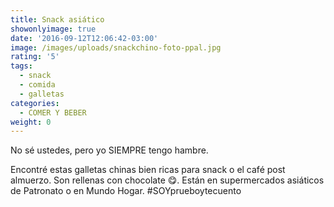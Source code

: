 ```yaml
---
title: Snack asiático
showonlyimage: true
date: '2016-09-12T12:06:42-03:00'
image: /images/uploads/snackchino-foto-ppal.jpg
rating: '5'
tags:
  - snack
  - comida
  - galletas
categories:
  - COMER Y BEBER
weight: 0
---
```

No sé ustedes, pero yo SIEMPRE tengo hambre.

<!--more-->

Encontré estas galletas chinas bien ricas para snack o el café post almuerzo. Son rellenas con chocolate 😋. Están en supermercados asiáticos de Patronato o en Mundo Hogar. #SOYprueboytecuento
